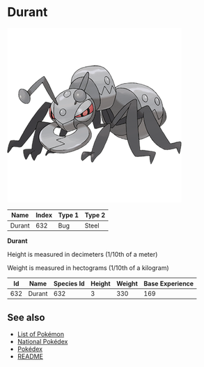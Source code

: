 # Durant


![Durant](images/632.png)

| **Name** | **Index** | **Type 1** | **Type 2** |
|----|----|----|----|
| Durant | 632 | Bug | Steel  |

**Durant** 


Height is measured in decimeters (1/10th of a meter)

Weight is measured in hectograms (1/10th of a kilogram)

| **Id** | **Name** | **Species Id** | **Height** | **Weight** | **Base Experience** |
|--------|----------|----------------|------------|------------|---------------------|
| 632 | Durant | 632 | 3 | 330 | 169 |


## See also

- [List of Pokémon](../pokemon.md)
- [National Pokédex](../national_pokedex.md)
- [Pokédex](../pokedex.md)
- [README](../README.md)
